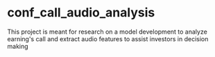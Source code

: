 # conf_call_audio_analysis
This project is meant for research on a model development to analyze earning's call and extract audio features to assist investors in decision making
